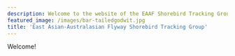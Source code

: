 ```yaml
---
description: Welcome to the website of the EAAF Shorebird Tracking Group!
featured_image: /images/bar-tailedgodwit.jpg
title: 'East Asian-Australasian Flyway Shorebird Tracking Group'
---
```

Welcome! 
